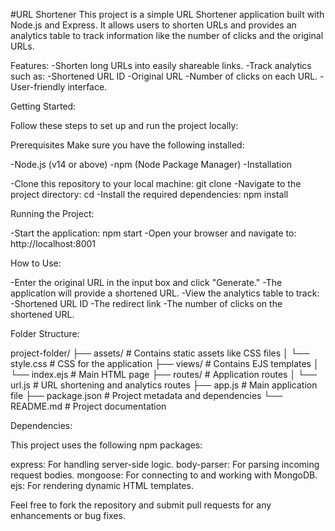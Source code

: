
#URL Shortener
This project is a simple URL Shortener application built with Node.js and Express. It allows users to shorten URLs and provides an analytics table to track information like the number of clicks and the original URLs.

Features:
-Shorten long URLs into easily shareable links.
-Track analytics such as:
  -Shortened URL ID
  -Original URL
  -Number of clicks on each URL.
-User-friendly interface.


Getting Started:

Follow these steps to set up and run the project locally:

Prerequisites
Make sure you have the following installed:

-Node.js (v14 or above)
-npm (Node Package Manager)
-Installation


-Clone this repository to your local machine:
       git clone <repository-url>
-Navigate to the project directory:
      cd <project-directory>
-Install the required dependencies:
      npm install

      
Running the Project:

-Start the application:
    npm start
-Open your browser and navigate to:
  http://localhost:8001
  
How to Use:

-Enter the original URL in the input box and click "Generate."
-The application will provide a shortened URL.
-View the analytics table to track:
-Shortened URL ID
-The redirect link
-The number of clicks on the shortened URL.


Folder Structure:

project-folder/
├── assets/              # Contains static assets like CSS files
│   └── style.css        # CSS for the application
├── views/               # Contains EJS templates
│   └── index.ejs        # Main HTML page
├── routes/              # Application routes
│   └── url.js           # URL shortening and analytics routes
├── app.js               # Main application file
├── package.json         # Project metadata and dependencies
└── README.md            # Project documentation

Dependencies:

This project uses the following npm packages:

express: For handling server-side logic.
body-parser: For parsing incoming request bodies.
mongoose: For connecting to and working with MongoDB.
ejs: For rendering dynamic HTML templates.

Feel free to fork the repository and submit pull requests for any enhancements or bug fixes.
